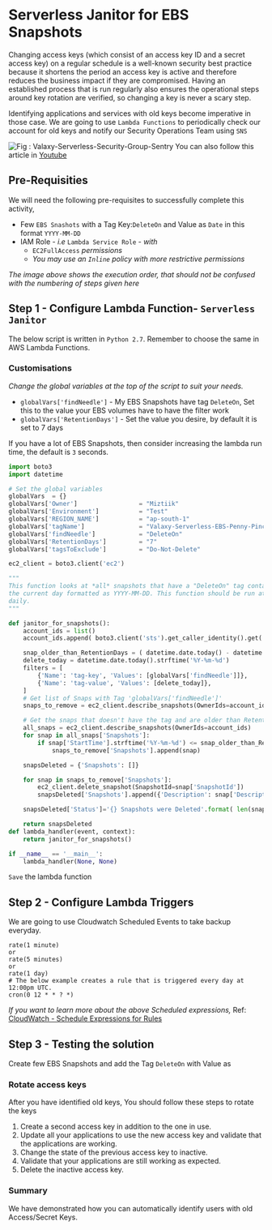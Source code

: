 # Serverless Janitor for EBS Snapshots
Changing access keys (which consist of an access key ID and a secret access key) on a regular schedule is a well-known security best practice because it shortens the period an access key is active and therefore reduces the business impact if they are compromised. Having an established process that is run regularly also ensures the operational steps around key rotation are verified, so changing a key is never a scary step.

Identifying applications and services with old keys become imperative in those case. We are going to use `Lambda Functions` to periodically check our account for old keys and notify our Security Operations Team using `SNS`

![Fig : Valaxy-Serverless-Security-Group-Sentry](https://raw.githubusercontent.com/miztiik/serverless-janitor-ebs-snapshots/master/images/serverless-janitor-ebs-snapshots.png)
You can also follow this article in [Youtube](https://youtu.be/0H8SM15YKEs)

## Pre-Requisities
We will need the following pre-requisites to successfully complete this activity,
- Few `EBS Snashots` with a Tag Key:`DeleteOn` and Value as `Date` in this format `YYYY-MM-DD`
- IAM Role - _i.e_ `Lambda Service Role` - _with_
  - `EC2FullAccess` _permissions_
  - _You may use an `Inline` policy with more restrictive permissions_

_The image above shows the execution order, that should not be confused with the numbering of steps given here_


## Step 1 - Configure Lambda Function- `Serverless Janitor`
The below script is written in `Python 2.7`. Remember to choose the same in AWS Lambda Functions.
### Customisations
_Change the global variables at the top of the script to suit your needs._
- `globalVars['findNeedle']` - My EBS Snapshots have tag `DeleteOn`, Set this to the value your EBS volumes have to have the filter work
- `globalVars['RetentionDays']` - Set the value you desire, by default it is set to 7 days

If you have a lot of EBS Snapshots, then consider increasing the lambda run time, the default is `3` seconds.

```py
import boto3
import datetime

# Set the global variables
globalVars  = {}
globalVars['Owner']                 = "Miztiik"
globalVars['Environment']           = "Test"
globalVars['REGION_NAME']           = "ap-south-1"
globalVars['tagName']               = "Valaxy-Serverless-EBS-Penny-Pincher"
globalVars['findNeedle']            = "DeleteOn"
globalVars['RetentionDays']         = "7"
globalVars['tagsToExclude']         = "Do-Not-Delete"

ec2_client = boto3.client('ec2')

"""
This function looks at *all* snapshots that have a "DeleteOn" tag containing
the current day formatted as YYYY-MM-DD. This function should be run at least
daily.
"""

def janitor_for_snapshots():
    account_ids = list()
    account_ids.append( boto3.client('sts').get_caller_identity().get('Account') )

    snap_older_than_RetentionDays = ( datetime.date.today() - datetime.timedelta(days= int(globalVars['RetentionDays'])) ).strftime('%Y-%m-%d')
    delete_today = datetime.date.today().strftime('%Y-%m-%d')
    filters = [
        {'Name': 'tag-key', 'Values': [globalVars['findNeedle']]},
        {'Name': 'tag-value', 'Values': [delete_today]},
    ]
    # Get list of Snaps with Tag 'globalVars['findNeedle']'
    snaps_to_remove = ec2_client.describe_snapshots(OwnerIds=account_ids,Filters=filters)

    # Get the snaps that doesn't have the tag and are older than Retention days
    all_snaps = ec2_client.describe_snapshots(OwnerIds=account_ids)
    for snap in all_snaps['Snapshots']:
        if snap['StartTime'].strftime('%Y-%m-%d') <= snap_older_than_RetentionDays:
            snaps_to_remove['Snapshots'].append(snap)

    snapsDeleted = {'Snapshots': []}

    for snap in snaps_to_remove['Snapshots']:
        ec2_client.delete_snapshot(SnapshotId=snap['SnapshotId'])
        snapsDeleted['Snapshots'].append({'Description': snap['Description'], 'SnapshotId': snap['SnapshotId'], 'OwnerId': snap['OwnerId']})

    snapsDeleted['Status']='{} Snapshots were Deleted'.format( len(snaps_to_remove['Snapshots']))

    return snapsDeleted
def lambda_handler(event, context):
    return janitor_for_snapshots()

if __name__ == '__main__':
    lambda_handler(None, None)

```

`Save` the lambda function

## Step 2 - Configure Lambda Triggers
We are going to use Cloudwatch Scheduled Events to take backup everyday.
```
rate(1 minute)
or
rate(5 minutes)
or
rate(1 day)
# The below example creates a rule that is triggered every day at 12:00pm UTC.
cron(0 12 * * ? *)
```
_If you want to learn more about the above Scheduled expressions,_ Ref: [CloudWatch - Schedule Expressions for Rules](http://docs.aws.amazon.com/AmazonCloudWatch/latest/events/ScheduledEvents.html#RateExpressions)

## Step 3 - Testing the solution
Create few EBS Snapshots and add the Tag `DeleteOn` with Value as <TODAYS-DATE>

### Rotate access keys
After you have identified old keys, You should follow these steps to rotate the keys
1. Create a second access key in addition to the one in use.
1. Update all your applications to use the new access key and validate that the applications are working.
1. Change the state of the previous access key to inactive.
1. Validate that your applications are still working as expected.
1. Delete the inactive access key.

### Summary
We have demonstrated how you can automatically identify users with old Access/Secret Keys.

